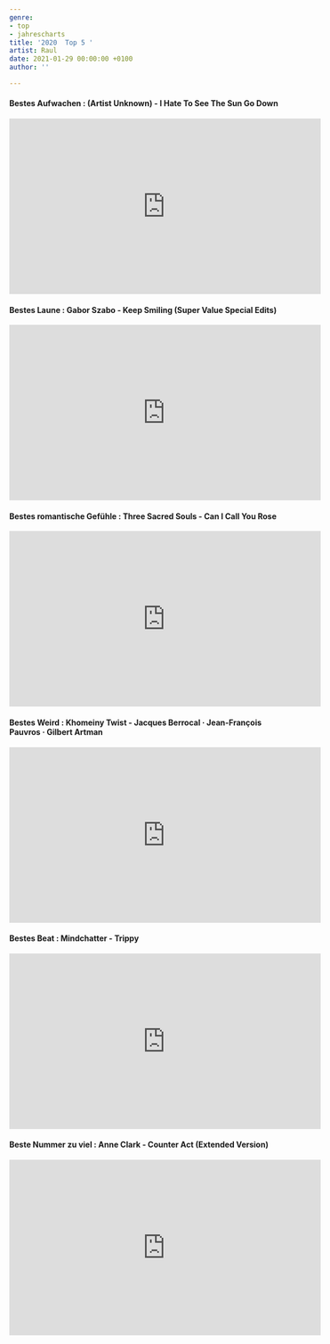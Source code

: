 ```yaml
---
genre:
- top
- jahrescharts
title: '2020  Top 5 '
artist: Raul
date: 2021-01-29 00:00:00 +0100
author: ''

---
```

#### Bestes Aufwachen : (Artist Unknown) - I Hate To See The Sun Go Down 
<iframe width="560" height="315" src="https://www.youtube.com/embed/7Hl4JZLknjk" frameborder="0" allow="accelerometer; autoplay; clipboard-write; encrypted-media; gyroscope; picture-in-picture" allowfullscreen></iframe>


#### Bestes Laune : Gabor Szabo - Keep Smiling (Super Value Special Edits)
<iframe width="560" height="315" src="https://www.youtube.com/embed/SSVehaXqGMM" frameborder="0" allow="accelerometer; autoplay; clipboard-write; encrypted-media; gyroscope; picture-in-picture" allowfullscreen></iframe>


#### Bestes romantische Gefühle : Three Sacred Souls - Can I Call You Rose 
<iframe width="560" height="315" src="https://www.youtube.com/embed/tpbcbj0bR5o" frameborder="0" allow="accelerometer; autoplay; clipboard-write; encrypted-media; gyroscope; picture-in-picture" allowfullscreen></iframe>


#### Bestes Weird : Khomeiny Twist - Jacques Berrocal · Jean-François Pauvros · Gilbert Artman
<iframe width="560" height="315" src="https://www.youtube.com/embed/ThSSD-32wQc" frameborder="0" allow="accelerometer; autoplay; clipboard-write; encrypted-media; gyroscope; picture-in-picture" allowfullscreen></iframe>


#### Bestes Beat : Mindchatter - Trippy
<iframe width="560" height="315" src="https://www.youtube.com/embed/MF-SkM7DGGE" frameborder="0" allow="accelerometer; autoplay; clipboard-write; encrypted-media; gyroscope; picture-in-picture" allowfullscreen></iframe>

#### Beste Nummer zu viel : Anne Clark - Counter Act (Extended Version)
<iframe width="560" height="315" src="https://www.youtube.com/embed/4e2MmrCy8mE" frameborder="0" allow="accelerometer; autoplay; clipboard-write; encrypted-media; gyroscope; picture-in-picture" allowfullscreen></iframe>
